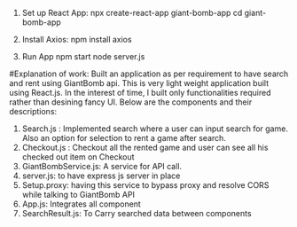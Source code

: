 1. Set up React App:
  npx create-react-app giant-bomb-app
  cd giant-bomb-app
2. Install Axios:
  npm install axios

3. Run App
 npm start
 node server.js

#Explanation of work:
Built an application as per requirement to have search and rent using GiantBomb api.
This is very light weight application built using React.js. In the interest of time, I built 
only functionalities required rather than desining fancy UI.
Below are the components and their descriptions:

1. Search.js : Implemented search where a user can input search for game. Also an option for selection to rent a game after search.
2. Checkout.js : Checkout all the rented game and user can see all his checked out item on Checkout
3. GiantBombService.js: A service for API call.
4. server.js: to have express js server in place
5. Setup.proxy: having this service to bypass proxy and resolve CORS while talking to GiantBomb API
6. App.js: Integrates all component
7. SearchResult.js:  To Carry searched data between components

